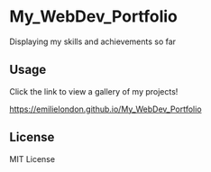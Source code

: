 # My_WebDev_Portfolio
Displaying my skills and achievements so far

## Usage
Click the link to view a gallery of my projects!

https://emilielondon.github.io/My_WebDev_Portfolio


## License
MIT License
